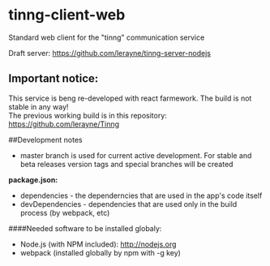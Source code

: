 tinng-client-web
================

Standard web client for the "tinng" communication service

Draft server: https://github.com/lerayne/tinng-server-nodejs

## Important notice:
This service is beng re-developed with react farmework. The build is not stable in any way!  
The previous working build is in this repository: https://github.com/lerayne/Tinng

##Development notes

* master branch is used for current active development. For stable and beta releases version tags and special
 branches will be created
 
**package.json:**

* dependencies - the dependerncies that are used in the app's code itself
* devDependencies - dependencies that are used only in the build process (by webpack, etc)

####Needed software to be installed globaly:

* Node.js (with NPM included): http://nodejs.org
* webpack (installed globally by npm with -g key)
